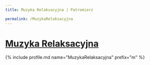 ```yaml
---
title: Muzyka Relaksacyjna | Patromierz

permalink: /MuzykaRelaksacyjna
---
```


# [Muzyka Relaksacyjna](https://patronite.pl/MuzykaRelaksacyjna)

{% include profile.md name="MuzykaRelaksacyjna" prefix="m" %}
